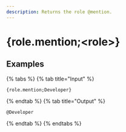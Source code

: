 ```yaml
---
description: Returns the role @mention.
---
```

# {role.mention;&lt;role>}
## Examples
{% tabs %}
{% tab title="Input" %}
```text
{role.mention;Developer}
```
{% endtab %}
{% tab title="Output" %}
```text
@Developer
```
{% endtab %}
{% endtabs %}